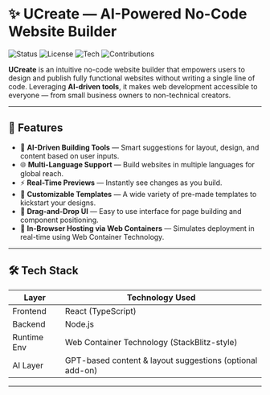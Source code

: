 # ✨ UCreate — AI-Powered No-Code Website Builder

![Status](https://img.shields.io/badge/status-active-brightgreen)
![License](https://img.shields.io/badge/license-MIT-blue)
![Tech](https://img.shields.io/badge/techstack-React%20%7C%20TypeScript%20%7C%20Node.js%20%7C%20Web%20Containers-orange)
![Contributions](https://img.shields.io/badge/contributions-welcome-purple)

**UCreate** is an intuitive no-code website builder that empowers users to design and publish fully functional websites without writing a single line of code. Leveraging **AI-driven tools**, it makes web development accessible to everyone — from small business owners to non-technical creators.

---

## 🚀 Features

- 🤖 **AI-Driven Building Tools** — Smart suggestions for layout, design, and content based on user inputs.
- 🌐 **Multi-Language Support** — Build websites in multiple languages for global reach.
- ⚡ **Real-Time Previews** — Instantly see changes as you build.
- 🎨 **Customizable Templates** — A wide variety of pre-made templates to kickstart your designs.
- 🔄 **Drag-and-Drop UI** — Easy to use interface for page building and component positioning.
- 💾 **In-Browser Hosting via Web Containers** — Simulates deployment in real-time using Web Container Technology.

---

## 🛠️ Tech Stack

| Layer        | Technology Used                  |
|-------------|-----------------------------------|
| Frontend     | React (TypeScript)               |
| Backend      | Node.js                          |
| Runtime Env  | Web Container Technology (StackBlitz-style) |
| AI Layer     | GPT-based content & layout suggestions (optional add-on)

---

